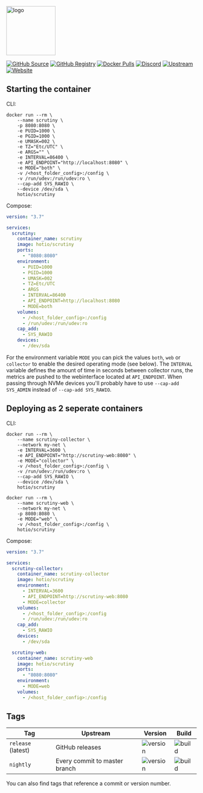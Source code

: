 [<img src="https://hotio.dev/img/scrutiny.png" alt="logo" height="130" width="130">](https://hotio.dev/img/scrutiny.png)

[![GitHub Source](https://img.shields.io/badge/github-source-ffb64c?style=flat-square&logo=github&logoColor=white&labelColor=757575)](https://github.com/hotio/scrutiny)
[![GitHub Registry](https://img.shields.io/badge/github-registry-ffb64c?style=flat-square&logo=github&logoColor=white&labelColor=757575)](https://github.com/orgs/hotio/packages/container/package/scrutiny)
[![Docker Pulls](https://img.shields.io/docker/pulls/hotio/scrutiny?color=ffb64c&style=flat-square&label=pulls&logo=docker&logoColor=white&labelColor=757575)](https://hub.docker.com/r/hotio/scrutiny)
[![Discord](https://img.shields.io/discord/610068305893523457?style=flat-square&color=ffb64c&label=discord&logo=discord&logoColor=white&labelColor=757575)](https://hotio.dev/discord)
[![Upstream](https://img.shields.io/badge/upstream-project-ffb64c?style=flat-square&labelColor=757575)](https://github.com/analogj/scrutiny)
[![Website](https://img.shields.io/badge/website-hotio.dev-ffb64c?style=flat-square&labelColor=757575)](https://hotio.dev/containers/scrutiny)

## Starting the container

CLI:

```shell
docker run --rm \
    --name scrutiny \
    -p 8080:8080 \
    -e PUID=1000 \
    -e PGID=1000 \
    -e UMASK=002 \
    -e TZ="Etc/UTC" \
    -e ARGS="" \
    -e INTERVAL=86400 \
    -e API_ENDPOINT="http://localhost:8080" \
    -e MODE="both" \
    -v /<host_folder_config>:/config \
    -v /run/udev:/run/udev:ro \
    --cap-add SYS_RAWIO \
    --device /dev/sda \
    hotio/scrutiny
```

Compose:

```yaml
version: "3.7"

services:
  scrutiny:
    container_name: scrutiny
    image: hotio/scrutiny
    ports:
      - "8080:8080"
    environment:
      - PUID=1000
      - PGID=1000
      - UMASK=002
      - TZ=Etc/UTC
      - ARGS
      - INTERVAL=86400
      - API_ENDPOINT=http://localhost:8080
      - MODE=both
    volumes:
      - /<host_folder_config>:/config
      - /run/udev:/run/udev:ro
    cap_add:
      - SYS_RAWIO
    devices:
      - /dev/sda
```

For the environment variable `MODE` you can pick the values `both`, `web` or `collector` to enable the desired operating mode (see below). The `INTERVAL` variable defines the amount of time in seconds between collector runs, the metrics are pushed to the webinterface located at `API_ENDPOINT`. When passing through NVMe devices you'll probably have to use `--cap-add SYS_ADMIN` instead of `--cap-add SYS_RAWIO`.

## Deploying as 2 seperate containers

CLI:

```shell
docker run --rm \
    --name scrutiny-collector \
    --network my-net \
    -e INTERVAL=3600 \
    -e API_ENDPOINT="http://scrutiny-web:8080" \
    -e MODE="collector" \
    -v /<host_folder_config>:/config \
    -v /run/udev:/run/udev:ro \
    --cap-add SYS_RAWIO \
    --device /dev/sda \
    hotio/scrutiny
```

```shell
docker run --rm \
    --name scrutiny-web \
    --network my-net \
    -p 8080:8080 \
    -e MODE="web" \
    -v /<host_folder_config>:/config \
    hotio/scrutiny
```

Compose:

```yaml
version: "3.7"

services:
  scrutiny-collector:
    container_name: scrutiny-collector
    image: hotio/scrutiny
    environment:
      - INTERVAL=3600
      - API_ENDPOINT=http://scrutiny-web:8080
      - MODE=collector
    volumes:
      - /<host_folder_config>:/config
      - /run/udev:/run/udev:ro
    cap_add:
      - SYS_RAWIO
    devices:
      - /dev/sda

  scrutiny-web:
    container_name: scrutiny-web
    image: hotio/scrutiny
    ports:
      - "8080:8080"
    environment:
      - MODE=web
    volumes:
      - /<host_folder_config>:/config
```

## Tags

| Tag                | Upstream                      | Version | Build |
| -------------------|-------------------------------|---------|-------|
| `release` (latest) | GitHub releases               | ![version](https://img.shields.io/badge/dynamic/json?color=f5f5f5&style=flat-square&label=&query=%24.version&url=https%3A%2F%2Fraw.githubusercontent.com%2Fhotio%2Fscrutiny%2Frelease%2FVERSION.json) | ![build](https://img.shields.io/github/workflow/status/hotio/scrutiny/build/release?style=flat-square&label=) |
| `nightly`          | Every commit to master branch | ![version](https://img.shields.io/badge/dynamic/json?color=f5f5f5&style=flat-square&label=&query=%24.version&url=https%3A%2F%2Fraw.githubusercontent.com%2Fhotio%2Fscrutiny%2Fnightly%2FVERSION.json) | ![build](https://img.shields.io/github/workflow/status/hotio/scrutiny/build/nightly?style=flat-square&label=) |

You can also find tags that reference a commit or version number.
